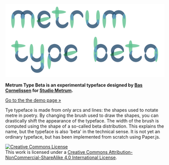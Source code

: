 
<img src="packages/demo/public/screenshot.png?raw=true">


**Metrum Type Beta is an experimental typeface designed by [Bas Cornelissen](https://bascornelissen.nl) for [Studio Metrum](https://metrum.studio).**

[Go to the the demo page »](https://bacor.github.io/metrum-type/)


Tye typeface is made from only arcs and lines: the shapes used to notate metre in poetry. By changing the brush used to draw the shapes, you can drastically shift the appearance of the typeface. The width of the brush is computed using the shape of a so-called beta distribution. This explains the name, but the typeface is also 'beta' in the technical sense. It is not yet an ordinary typeface, but has been implemented from scratch using Paper.js.



<a rel="license" href="http://creativecommons.org/licenses/by-nc-sa/4.0/"><img alt="Creative Commons License" style="border-width:0" src="https://i.creativecommons.org/l/by-nc-sa/4.0/88x31.png" /></a><br />This work is licensed under a <a rel="license" href="http://creativecommons.org/licenses/by-nc-sa/4.0/">Creative Commons Attribution-NonCommercial-ShareAlike 4.0 International License</a>.
